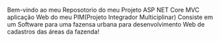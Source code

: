 Bem-vindo ao meu Reposotorio do meu Projeto ASP NET Core MVC aplicação Web do meu PIM(Projeto Integrador Multiciplinar)
Consiste em um Software para uma fazensa urbana para desenvolvimento Web de cadastros das áreas da fazenda!
